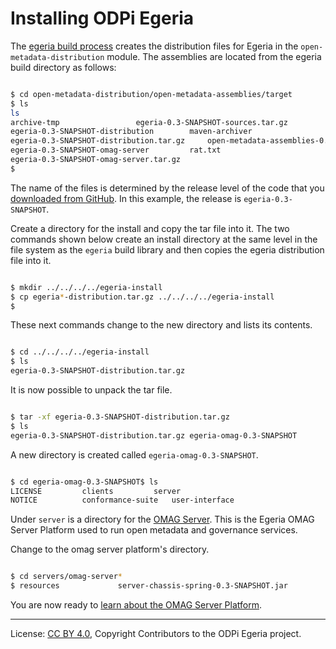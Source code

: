 <!-- SPDX-License-Identifier: CC-BY-4.0 -->
<!-- Copyright Contributors to the ODPi Egeria project. -->

# Installing ODPi Egeria

The [egeria build process](task-building-egeria-source.md) creates the
distribution files for Egeria in the `open-metadata-distribution` module.
The assemblies are located from the egeria build directory as follows:

```bash

$ cd open-metadata-distribution/open-metadata-assemblies/target
$ ls
ls
archive-tmp					egeria-0.3-SNAPSHOT-sources.tar.gz
egeria-0.3-SNAPSHOT-distribution		maven-archiver
egeria-0.3-SNAPSHOT-distribution.tar.gz		open-metadata-assemblies-0.3-SNAPSHOT.jar
egeria-0.3-SNAPSHOT-omag-server			rat.txt
egeria-0.3-SNAPSHOT-omag-server.tar.gz
$

```
The name of the files is determined by the release level of the code that you
[downloaded from GitHub](task-downloading-egeria-source.md).  In this example,
the release is `egeria-0.3-SNAPSHOT`.

Create a directory for the install and copy the tar file into it.
The two commands shown below create an install directory at the same level in the
file system as the `egeria` build library and then copies the egeria distribution file into it.

```bash

$ mkdir ../../../../egeria-install
$ cp egeria*-distribution.tar.gz ../../../../egeria-install
$

```
These next commands change to the new directory and lists its contents.

```bash

$ cd ../../../../egeria-install
$ ls
egeria-0.3-SNAPSHOT-distribution.tar.gz

```

It is now possible to unpack the tar file.

```bash

$ tar -xf egeria-0.3-SNAPSHOT-distribution.tar.gz
$ ls
egeria-0.3-SNAPSHOT-distribution.tar.gz	egeria-omag-0.3-SNAPSHOT

```

A new directory is created called `egeria-omag-0.3-SNAPSHOT`.  

```bash

$ cd egeria-omag-0.3-SNAPSHOT$ ls
LICENSE			clients			server
NOTICE			conformance-suite	user-interface

```


Under `server` is a directory for the
[OMAG Server](../../../open-metadata-publication/website/omag-server).
This is the Egeria OMAG Server Platform used to run
open metadata and governance services.

Change to the omag server platform's directory.

```bash

$ cd servers/omag-server*
$ resources				server-chassis-spring-0.3-SNAPSHOT.jar

```

You are now ready to [learn about the OMAG Server Platform](../omag-server-tutorial).

----
License: [CC BY 4.0](https://creativecommons.org/licenses/by/4.0/),
Copyright Contributors to the ODPi Egeria project.